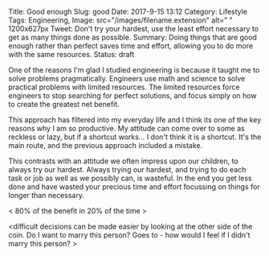 Title: Good enough
Slug: good
Date: 2017-9-15 13:12
Category: Lifestyle
Tags: Engineering, 
Image: src="/images/filename.extension" alt=" " 1200x627px
Tweet: Don't try your hardest, use the least effort necessary to get as many things done as possible. 
Summary: Doing things that are good enough rather than perfect saves time and effort, allowing you to do more with the same resources.
Status: draft

One of the reasons I'm glad I studied engineering is because it taught me to solve problems pragmatically. Engineers use math and science to solve practical problems with limited resources. The limited resources force engineers to stop searching for perfect solutions, and focus simply on how to create the greatest net benefit. 

This approach has filtered into my everyday life and I think its one of the key reasons why I am so productive. My attitude can come over to some as reckless or lazy, but if a shortcut works… I don't think it is a shortcut. It's the main route, and the previous approach included a mistake. 

This contrasts with an attitude we often impress upon our children, to always try our hardest. Always trying our hardest, and trying to do each task or job as well as we possibly can, is wasteful. In the end you get less done and have wasted your precious time and effort focussing on things for longer than necessary. 

< 80% of the benefit in 20% of the time >

<difficult decisions can be made easier by looking at the other side of the coin. Do I want to marry this person? Goes to - how would I feel if I didn't marry this person? >



